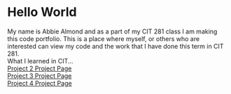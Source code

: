 # Hello World
My name is Abbie Almond and as a part of my CIT 281 class I am making this code portfolio.
This is a place where myself, or others who are interested can view my code and the work that I have done this term in CIT 281.
<br>
What I learned in CIT...
<br>
[Project 2 Project Page](https://uo-cit.github.io/p2-17S-aalmond/)
<br>
[Project 3 Project Page](https://uo-cit.github.io/p3-17s-aalmond/)
<br>
[Project 4 Project Page](https://uo-cit.github.io/p4-17s-aalmond/)
